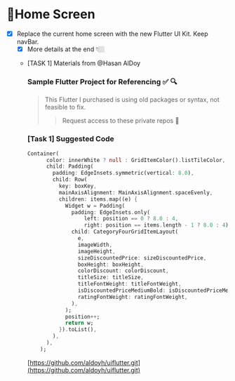 # 📱Home Screen

- [x]  Replace the current home screen with the new Flutter UI Kit. Keep navBar.
    - [x]  More details at the end 👇🏼
    - [TASK 1] Materials from @Hasan AlDoy
        
        ### Sample Flutter Project for Referencing ✅ 🔍
        
        > This Flutter I purchased is using old packages or syntax, not feasible to fix.
        > 
        > 
        > > Request access to these private repos 💌
        > > 
        
        ### [Task 1] Suggested Code
        
        ```dart
        Container(
              color: innerWhite ? null : GridItemColor().listTileColor,
              child: Padding(
                padding: EdgeInsets.symmetric(vertical: 8.0),
                child: Row(
                  key: boxKey,
                  mainAxisAlignment: MainAxisAlignment.spaceEvenly,
                  children: items.map((e) {
                    Widget w = Padding(
                      padding: EdgeInsets.only(
                          left: position == 0 ? 8.0 : 4,
                          right: position == items.length - 1 ? 8.0 : 4),
                      child: CategoryFourGridItemLayout(
                        e,
                        imageWidth,
                        imageHeight,
                        sizeDiscountedPrice: sizeDiscountedPrice,
                        boxHeight: boxHeight,
                        colorDiscount: colorDiscount,
                        titleSize: titleSize,
                        titleFontWeight: titleFontWeight,
                        isDiscountedPriceMediumBold: isDiscountedPriceMediumBold,
                        ratingFontWeight: ratingFontWeight,
                      ),
                    );
                    position++;
                    return w;
                  }).toList(),
                ),
              ),
            );
        ```
        
        [https://github.com/aldoyh/uiflutter.git](https://github.com/aldoyh/uiflutter.git)